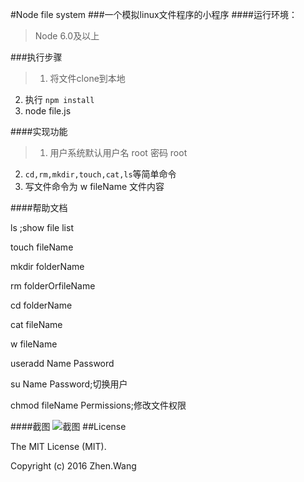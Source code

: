#Node file system
###一个模拟linux文件程序的小程序
####运行环境：
>Node 6.0及以上

###执行步骤
>1. 将文件clone到本地
2. 执行 `npm install`
3. node file.js

####实现功能
>1. 用户系统默认用户名 root 密码 root
2. `cd,rm,mkdir,touch,cat,ls`等简单命令
3. 写文件命令为 w fileName  文件内容

####帮助文档

ls ;show file list

touch fileName

mkdir folderName

rm folderOrfileName

cd folderName

cat fileName

w fileName

useradd Name Password

su Name Password;切换用户

chmod fileName Permissions;修改文件权限

####截图
![截图](http://www.fddcn.cn/wp-content/uploads/2016/05/sasas-300x196.png)
##License

The MIT License (MIT).

Copyright (c) 2016 Zhen.Wang
